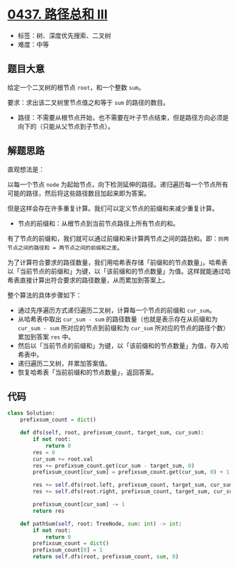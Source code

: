 # [0437. 路径总和 III](https://leetcode-cn.com/problems/path-sum-iii/)

- 标签：树、深度优先搜索、二叉树
- 难度：中等

## 题目大意

给定一个二叉树的根节点 `root`，和一个整数 `sum`。

要求：求出该二叉树里节点值之和等于 `sum` 的路径的数目。

- 路径：不需要从根节点开始，也不需要在叶子节点结束，但是路径方向必须是向下的（只能从父节点到子节点）。

## 解题思路

直观想法是：

以每一个节点 `node` 为起始节点，向下检测延伸的路径。递归遍历每一个节点所有可能的路径，然后将这些路径数目加起来即为答案。

但是这样会存在许多重复计算。我们可以定义节点的前缀和来减少重复计算。

- 节点的前缀和：从根节点到当前节点路径上所有节点的和。

有了节点的前缀和，我们就可以通过前缀和来计算两节点之间的路劲和。即：`则两节点之间的路径和 = 两节点之间的前缀和之差`。

为了计算符合要求的路径数量，我们用哈希表存储「前缀和的节点数量」。哈希表以「当前节点的前缀和」为键，以「该前缀和的节点数量」为值。这样就能通过哈希表直接计算出符合要求的路径数量，从而累加到答案上。

整个算法的具体步骤如下：

- 通过先序遍历方式递归遍历二叉树，计算每一个节点的前缀和 `cur_sum`。
- 从哈希表中取出 `cur_sum - sum` 的路径数量（也就是表示存在从前缀和为 `cur_sum - sum` 所对应的节点到前缀和为 `cur_sum` 所对应的节点的路径个数）累加到答案 `res` 中。
- 然后以「当前节点的前缀和」为键，以「该前缀和的节点数量」为值，存入哈希表中。
- 递归遍历二叉树，并累加答案值。
- 恢复哈希表「当前前缀和的节点数量」，返回答案。

## 代码

```Python
class Solution:
    prefixsum_count = dict()

    def dfs(self, root, prefixsum_count, target_sum, cur_sum):
        if not root:
            return 0
        res = 0
        cur_sum += root.val
        res += prefixsum_count.get(cur_sum - target_sum, 0)
        prefixsum_count[cur_sum] = prefixsum_count.get(cur_sum, 0) + 1

        res += self.dfs(root.left, prefixsum_count, target_sum, cur_sum)
        res += self.dfs(root.right, prefixsum_count, target_sum, cur_sum)

        prefixsum_count[cur_sum] -= 1
        return res

    def pathSum(self, root: TreeNode, sum: int) -> int:
        if not root:
            return 0
        prefixsum_count = dict()
        prefixsum_count[0] = 1
        return self.dfs(root, prefixsum_count, sum, 0)
```


